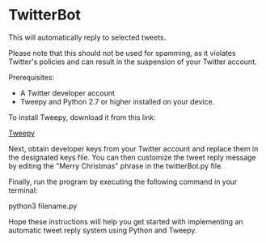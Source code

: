 # TwitterBot

This will automatically reply to selected tweets.

Please note that this should not be used for spamming, as it violates Twitter's policies and can result in the suspension of your Twitter account.

Prerequisites:
<ul><li>
A Twitter developer account</li><li>
Tweepy and Python 2.7 or higher installed on your device.</ul>

To install Tweepy, download it from this link: 

<a href="https://github.com/tweepy/tweepy">Tweepy</a>

Next, obtain developer keys from your Twitter account and replace them in the designated keys file. You can then customize the tweet reply message by editing the "Merry Christmas" phrase in the twitterBot.py file.

Finally, run the program by executing the following command in your terminal:

python3 filename.py

Hope these instructions will help you get started with implementing an automatic tweet reply system using Python and Tweepy. 